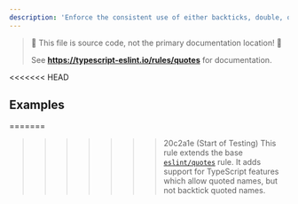 ```yaml
---
description: 'Enforce the consistent use of either backticks, double, or single quotes.'
---
```


> 🛑 This file is source code, not the primary documentation location! 🛑
>
> See **https://typescript-eslint.io/rules/quotes** for documentation.

<<<<<<< HEAD
## Examples

=======
>>>>>>> 20c2a1e (Start of Testing)
This rule extends the base [`eslint/quotes`](https://eslint.org/docs/rules/quotes) rule.
It adds support for TypeScript features which allow quoted names, but not backtick quoted names.
